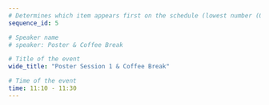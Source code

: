 ```yaml
---
# Determines which item appears first on the schedule (lowest number (0) appears first)
sequence_id: 5

# Speaker name
# speaker: Poster & Coffee Break

# Title of the event
wide_title: "Poster Session 1 & Coffee Break"

# Time of the event
time: 11:10 - 11:30
---
```


